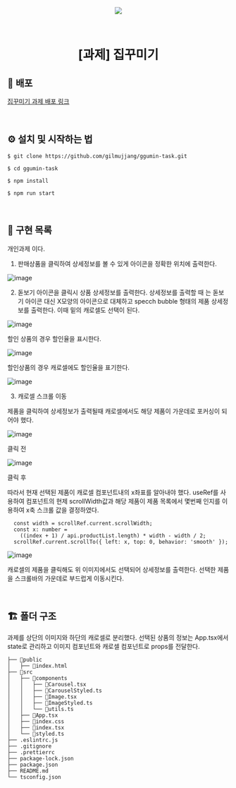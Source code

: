<p align="middle" >
  <img src="https://user-images.githubusercontent.com/24728385/148955263-b3a0e063-6950-46f2-82e9-1fcabc24e19e.jpeg"/>
</p>
<br/>
<h1 align="middle">[과제] 집꾸미기</h1>

## 🔗 배포

[집꾸미기 과제 배포 링크](https://gilmujjang.github.io/ggumin-task)

<br>

## ⚙️ 설치 및 시작하는 법

```
$ git clone https://github.com/gilmujjang/ggumin-task.git

$ cd ggumin-task

$ npm install

$ npm run start
```

<br>

## 🏹 구현 목록

개인과제 이다.

1. 판매상품을 클릭하여 상세정보를 볼 수 있게 아이콘을 정확한 위치에 출력한다.

![image](https://user-images.githubusercontent.com/40172373/152340316-fe216ca1-5632-4fc2-ba29-f42fb35518a5.png)

2. 돋보기 아이콘을 클릭시 상품 상세정보를 출력한다. 상세정보를 출력할 때 는 돋보기 아이콘 대신 X모양의 아이콘으로 대체하고 specch bubble 형태의 제품 상세정보를 출력한다.
   이때 밑의 캐로셀도 선택이 된다.

![image](https://user-images.githubusercontent.com/40172373/152340521-553e54bb-9e18-458c-a611-e5139f5a90cd.png)

할인 상품의 경우 할인율을 표시한다.

![image](https://user-images.githubusercontent.com/40172373/152340796-e91bdb42-9849-49d3-bf2f-4fa3ffa56c27.png)

할인상품의 경우 캐로셀에도 할인율을 표기한다.

![image](https://user-images.githubusercontent.com/40172373/152341072-b35722a1-82be-47e5-8c2e-c91b41576c1b.png)

3. 캐로셀 스크롤 이동

제품을 클릭하여 상세정보가 출력될때 캐로셀에서도 해당 제품이 가운데로 포커싱이 되어야 했다.

![image](https://user-images.githubusercontent.com/40172373/152341607-ce2b861e-2122-4f8e-92b7-c26788e007c2.png)

클릭 전

![image](https://user-images.githubusercontent.com/40172373/152341623-5b8c6850-5a5b-4a39-9718-71688a718cd4.png)

클릭 후

따라서 현재 선택된 제품이 캐로셀 컴포넌트내의 x좌표를 알아내야 했다.
useRef를 사용하여 컴포넌트의 현제 scrollWidth값과 해당 제품이 제품 목록에서 몇번째 인지를 이용하여 x축 스크롤 값을 결정하였다.

```
  const width = scrollRef.current.scrollWidth;
  const x: number =
    ((index + 1) / api.productList.length) * width - width / 2;
  scrollRef.current.scrollTo({ left: x, top: 0, behavior: 'smooth' });
```

![image](https://user-images.githubusercontent.com/40172373/152340879-74d570a6-f104-4fa9-801d-f0fdd57b4003.png)

캐로셀의 제품을 클릭해도 위 이미지에서도 선택되어 상세정보를 출력한다. 선택한 제품을 스크롤바의 가운데로 부드럽게 이동시킨다.

<br>

## 🏗 폴더 구조

과제를 상단의 이미지와 하단의 캐로셀로 분리했다. 선택된 상품의 정보는 App.tsx에서 state로 관리하고 이미지 컴포넌트와 캐로셀 컴포넌트로 props를 전달한다.

```
├── 📂public
│   ├── 📜index.html
├── 📂src
│   ├── 📂components
│   │   ├── 📜Carousel.tsx
│   │   ├── 📜CarouselStyled.ts
│   │   ├── 📜Image.tsx
│   │   ├── 📜ImageStyled.ts
│   │   └── 📜utils.ts
│   ├── 📜App.tsx
│   ├── 📜index.css
│   ├── 📜index.tsx
│   └── 📜styled.ts
├── .eslintrc.js
├── .gitignore
├── .prettierrc
├── package-lock.json
├── package.json
├── README.md
└── tsconfig.json
```
